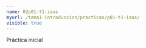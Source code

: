 ```yaml
---
name: 02p01-t1-iaas
myurl: /tema1-introduccion/practicas/p01-t1-iaas/
visible: true
---
```


Práctica inicial

